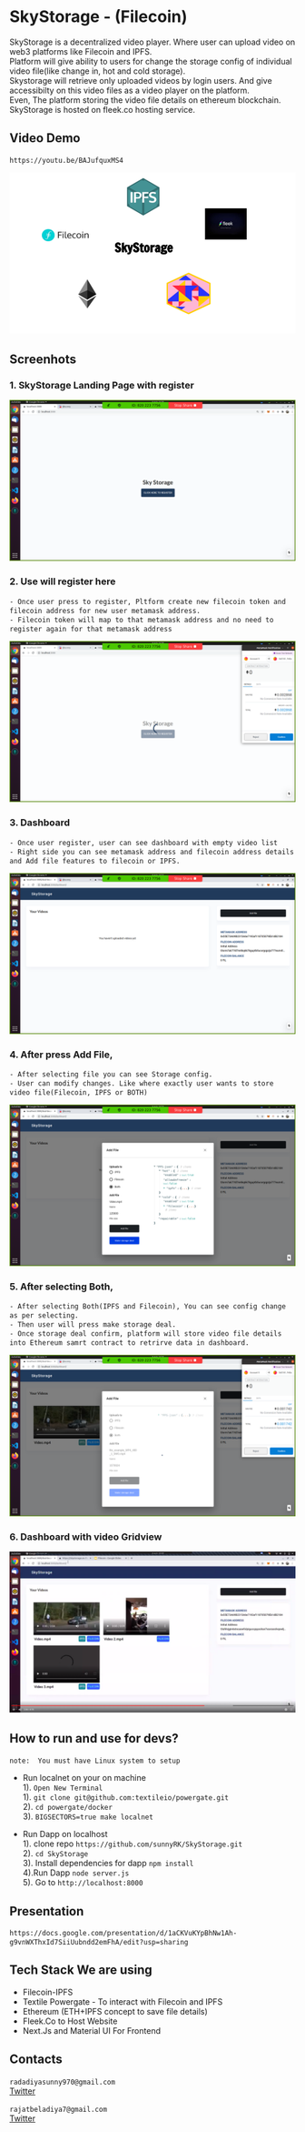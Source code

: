 # SkyStorage - (Filecoin)

SkyStorage is a decentralized video player. Where user can upload video on web3 platforms like Filecoin and IPFS.   
Platform will give ability to users for change the storage config of individual video file(like change in, hot and cold storage).    
Skystorage will retrieve only uploaded videos by login users. And give accessibilty on this video files as a video player on the platform.  
Even, The platform storing the video file details on ethereum blockchain.  
SkyStorage is hosted on fleek.co hosting service.


## Video Demo

    https://youtu.be/BAJufquxMS4
[![HackFS](HackFS2.png)](https://youtu.be/BAJufquxMS4 "SkyStorage")

## Screenhots

### 1. SkyStorage Landing Page with register 
![Screenshot](screenshots/screenshot1.png)

### 2. Use will register here
    - Once user press to register, Pltform create new filecoin token and filecoin address for new user metamask address.
    - Filecoin token will map to that metamask address and no need to register again for that metamask address
![Screenshot](screenshots/screenshot2.png)

### 3. Dashboard
    - Once user register, user can see dashboard with empty video list
    - Right side you can see metamask address and filecoin address details and Add file features to filecoin or IPFS.
![Screenshot](screenshots/screenshot3.png)

### 4. After press Add File,
    - After selecting file you can see Storage config.
    - User can modify changes. Like where exactly user wants to store video file(Filecoin, IPFS or BOTH)
![Screenshot](screenshots/screenshot4.png)

### 5. After selecting Both,
    - After selecting Both(IPFS and Filecoin), You can see config change as per selecting.
    - Then user will press make storage deal.
    - Once storage deal confirm, platform will store video file details into Ethereum samrt contract to retrirve data in dashboard. 
![Screenshot](screenshots/screenshot5.png)

### 6. Dashboard with video Gridview
![Screenshot](screenshots/screenshot6.png)

## How to run and use for devs?

```note:  You must have Linux system to setup```

- Run localnet on your on machine  
1). `Open New Terminal`  
1). `git clone git@github.com:textileio/powergate.git`  
2). `cd powergate/docker`  
3). `BIGSECTORS=true make localnet`  

- Run Dapp on localhost  
1). clone repo `https://github.com/sunnyRK/SkyStorage.git`  
2). `cd SkyStorage`  
3). Install dependencies for dapp `npm install`   
4).Run Dapp `node server.js`  
5). Go to `http://localhost:8000`    

## Presentation
    https://docs.google.com/presentation/d/1aCKVuKYpBhNw1Ah-g9vnWXThxId7SiiUubndd2emFhA/edit?usp=sharing


## Tech Stack We are using

  - Filecoin-IPFS
  - Textile Powergate - To interact with Filecoin and IPFS
  - Ethereum (ETH+IPFS concept to save file details)
  - Fleek.Co to Host Website
  - Next.Js and Material UI For Frontend

## Contacts

`radadiyasunny970@gmail.com`  
[Twitter](https://twitter.com/RadadiyaSunny)

`rajatbeladiya7@gmail.com`  
[Twitter](https://twitter.com/rajat_beladiya)